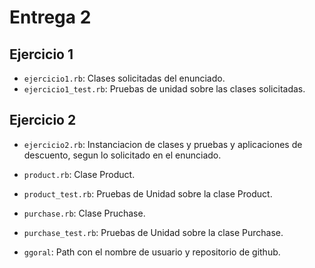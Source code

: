 # Entrega 2

## Ejercicio 1
* `ejercicio1.rb`: Clases solicitadas del enunciado.
* `ejercicio1_test.rb`: Pruebas de unidad sobre las clases solicitadas.

## Ejercicio 2 
* `ejercicio2.rb`: Instanciacion de clases y pruebas y aplicaciones de descuento, segun lo solicitado en el enunciado.
* `product.rb`: Clase Product.
* `product_test.rb`: Pruebas de Unidad sobre la clase Product.
* `purchase.rb`: Clase Pruchase.
* `purchase_test.rb`: Pruebas de Unidad sobre la clase Purchase.
 
* `ggoral`: Path con el nombre de usuario y repositorio de github.

